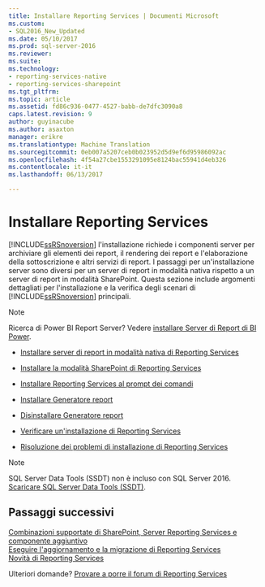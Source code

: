 ```yaml
---
title: Installare Reporting Services | Documenti Microsoft
ms.custom:
- SQL2016_New_Updated
ms.date: 05/10/2017
ms.prod: sql-server-2016
ms.reviewer: 
ms.suite: 
ms.technology:
- reporting-services-native
- reporting-services-sharepoint
ms.tgt_pltfrm: 
ms.topic: article
ms.assetid: fd86c936-0477-4527-babb-de7dfc3090a8
caps.latest.revision: 9
author: guyinacube
ms.author: asaxton
manager: erikre
ms.translationtype: Machine Translation
ms.sourcegitcommit: 0eb007a5207ceb0b023952d5d9ef6d95986092ac
ms.openlocfilehash: 4f54a27cbe1553291095e8124bac55941d4eb326
ms.contentlocale: it-it
ms.lasthandoff: 06/13/2017

---
```

# <a name="install-reporting-services"></a>Installare Reporting Services

[!INCLUDE[ssRSnoversion](../../includes/ssrsnoversion-md.md)] l'installazione richiede i componenti server per archiviare gli elementi dei report, il rendering dei report e l'elaborazione della sottoscrizione e altri servizi di report.  I passaggi per un'installazione server sono diversi per un server di report in modalità nativa rispetto a un server di report in modalità SharePoint. Questa sezione include argomenti dettagliati per l'installazione e la verifica degli scenari di [!INCLUDE[ssRSnoversion](../../includes/ssrsnoversion-md.md)] principali.

> [!NOTE]
> Ricerca di Power BI Report Server? Vedere [installare Server di Report di BI Power](https://powerbi.microsoft.com/documentation/reportserver-install-report-server/).

- [Installare server di report in modalità nativa di Reporting Services](install-reporting-services-native-mode-report-server.md)

- [Installare la modalità SharePoint di Reporting Services](../../reporting-services/install-windows/install-reporting-services-sharepoint-mode.md)

- [Installare Reporting Services al prompt dei comandi](../../reporting-services/install-windows/install-reporting-services-at-the-command-prompt.md)

- [Installare Generatore report](../../reporting-services/install-windows/install-report-builder.md)

- [Disinstallare Generatore report](../../reporting-services/install-windows/uninstall-report-builder.md)

- [Verificare un'installazione di Reporting Services](../../reporting-services/install-windows/verify-a-reporting-services-installation.md)

- [Risoluzione dei problemi di installazione di Reporting Services](../../reporting-services/install-windows/troubleshoot-a-reporting-services-installation.md)

> [!NOTE]
> SQL Server Data Tools (SSDT) non è incluso con SQL Server 2016. [Scaricare SQL Server Data Tools (SSDT)](http://go.microsoft.com/fwlink/?LinkID=616714).

## <a name="next-steps"></a>Passaggi successivi

[Combinazioni supportate di SharePoint, Server Reporting Services e componente aggiuntivo](../../reporting-services/install-windows/supported-combinations-of-sharepoint-and-reporting-services-server.md)  
[Eseguire l'aggiornamento e la migrazione di Reporting Services](../../reporting-services/install-windows/upgrade-and-migrate-reporting-services.md)  
[Novità di Reporting Services](http://msdn.microsoft.com/en-us/bc909063-6b84-4b3a-80d2-e93fc04b4b9d)  

Ulteriori domande? [Provare a porre il forum di Reporting Services](http://go.microsoft.com/fwlink/?LinkId=620231)
